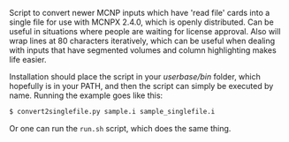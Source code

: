 Script to convert newer MCNP inputs which have 'read file' cards into a single file for use with MCNPX 2.4.0, which is openly distributed. Can be useful in situations where people are waiting for license approval. Also will wrap lines at 80 characters iteratively, which can be useful when
dealing with inputs that have segmented volumes and column highlighting makes life easier.

Installation should place the script in your _userbase/bin_ folder, which hopefully is in your PATH, and then the script can simply be executed by name.  Running the example goes like this:

```bash
$ convert2singlefile.py sample.i sample_singlefile.i
```

Or one can run the ```run.sh``` script, which does the same thing.
